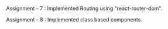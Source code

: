 Assignment - 7 : Implemented Routing using "react-router-dom".

Assignment - 8 : Implemented class based components.


